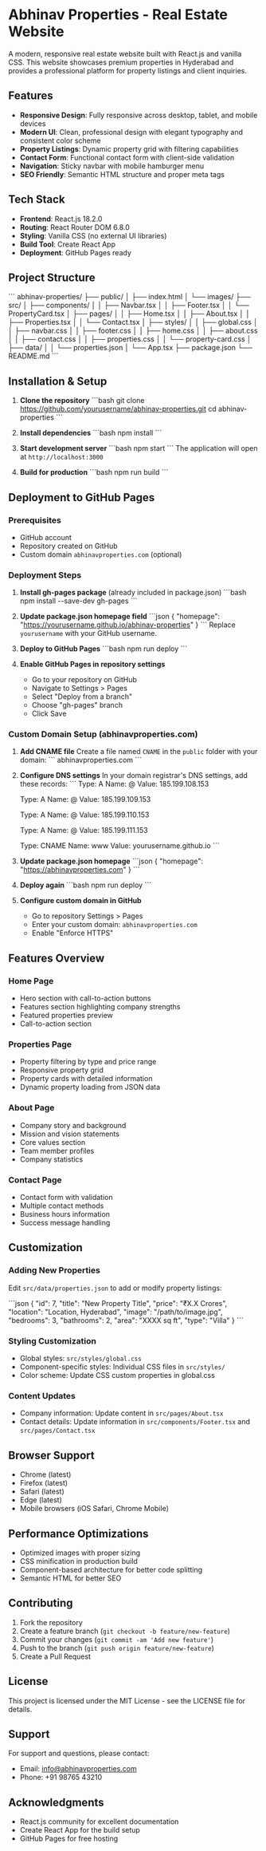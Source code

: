 # Abhinav Properties - Real Estate Website

A modern, responsive real estate website built with React.js and vanilla CSS. This website showcases premium properties in Hyderabad and provides a professional platform for property listings and client inquiries.

## Features

- **Responsive Design**: Fully responsive across desktop, tablet, and mobile devices
- **Modern UI**: Clean, professional design with elegant typography and consistent color scheme
- **Property Listings**: Dynamic property grid with filtering capabilities
- **Contact Form**: Functional contact form with client-side validation
- **Navigation**: Sticky navbar with mobile hamburger menu
- **SEO Friendly**: Semantic HTML structure and proper meta tags

## Tech Stack

- **Frontend**: React.js 18.2.0
- **Routing**: React Router DOM 6.8.0
- **Styling**: Vanilla CSS (no external UI libraries)
- **Build Tool**: Create React App
- **Deployment**: GitHub Pages ready

## Project Structure

\`\`\`
abhinav-properties/
├── public/
│   ├── index.html
│   └── images/
├── src/
│   ├── components/
│   │   ├── Navbar.tsx
│   │   ├── Footer.tsx
│   │   └── PropertyCard.tsx
│   ├── pages/
│   │   ├── Home.tsx
│   │   ├── About.tsx
│   │   ├── Properties.tsx
│   │   └── Contact.tsx
│   ├── styles/
│   │   ├── global.css
│   │   ├── navbar.css
│   │   ├── footer.css
│   │   ├── home.css
│   │   ├── about.css
│   │   ├── contact.css
│   │   ├── properties.css
│   │   └── property-card.css
│   ├── data/
│   │   └── properties.json
│   └── App.tsx
├── package.json
└── README.md
\`\`\`

## Installation & Setup

1. **Clone the repository**
   \`\`\`bash
   git clone https://github.com/yourusername/abhinav-properties.git
   cd abhinav-properties
   \`\`\`

2. **Install dependencies**
   \`\`\`bash
   npm install
   \`\`\`

3. **Start development server**
   \`\`\`bash
   npm start
   \`\`\`
   The application will open at `http://localhost:3000`

4. **Build for production**
   \`\`\`bash
   npm run build
   \`\`\`

## Deployment to GitHub Pages

### Prerequisites
- GitHub account
- Repository created on GitHub
- Custom domain `abhinavproperties.com` (optional)

### Deployment Steps

1. **Install gh-pages package** (already included in package.json)
   \`\`\`bash
   npm install --save-dev gh-pages
   \`\`\`

2. **Update package.json homepage field**
   \`\`\`json
   {
     "homepage": "https://yourusername.github.io/abhinav-properties"
   }
   \`\`\`
   Replace `yourusername` with your GitHub username.

3. **Deploy to GitHub Pages**
   \`\`\`bash
   npm run deploy
   \`\`\`

4. **Enable GitHub Pages in repository settings**
   - Go to your repository on GitHub
   - Navigate to Settings > Pages
   - Select "Deploy from a branch"
   - Choose "gh-pages" branch
   - Click Save

### Custom Domain Setup (abhinavproperties.com)

1. **Add CNAME file**
   Create a file named `CNAME` in the `public` folder with your domain:
   \`\`\`
   abhinavproperties.com
   \`\`\`

2. **Configure DNS settings**
   In your domain registrar's DNS settings, add these records:
   \`\`\`
   Type: A
   Name: @
   Value: 185.199.108.153
   
   Type: A
   Name: @
   Value: 185.199.109.153
   
   Type: A
   Name: @
   Value: 185.199.110.153
   
   Type: A
   Name: @
   Value: 185.199.111.153
   
   Type: CNAME
   Name: www
   Value: yourusername.github.io
   \`\`\`

3. **Update package.json homepage**
   \`\`\`json
   {
     "homepage": "https://abhinavproperties.com"
   }
   \`\`\`

4. **Deploy again**
   \`\`\`bash
   npm run deploy
   \`\`\`

5. **Configure custom domain in GitHub**
   - Go to repository Settings > Pages
   - Enter your custom domain: `abhinavproperties.com`
   - Enable "Enforce HTTPS"

## Features Overview

### Home Page
- Hero section with call-to-action buttons
- Features section highlighting company strengths
- Featured properties preview
- Call-to-action section

### Properties Page
- Property filtering by type and price range
- Responsive property grid
- Property cards with detailed information
- Dynamic property loading from JSON data

### About Page
- Company story and background
- Mission and vision statements
- Core values section
- Team member profiles
- Company statistics

### Contact Page
- Contact form with validation
- Multiple contact methods
- Business hours information
- Success message handling

## Customization

### Adding New Properties
Edit `src/data/properties.json` to add or modify property listings:

\`\`\`json
{
  "id": 7,
  "title": "New Property Title",
  "price": "₹X.X Crores",
  "location": "Location, Hyderabad",
  "image": "/path/to/image.jpg",
  "bedrooms": 3,
  "bathrooms": 2,
  "area": "XXXX sq ft",
  "type": "Villa"
}
\`\`\`

### Styling Customization
- Global styles: `src/styles/global.css`
- Component-specific styles: Individual CSS files in `src/styles/`
- Color scheme: Update CSS custom properties in global.css

### Content Updates
- Company information: Update content in `src/pages/About.tsx`
- Contact details: Update information in `src/components/Footer.tsx` and `src/pages/Contact.tsx`

## Browser Support

- Chrome (latest)
- Firefox (latest)
- Safari (latest)
- Edge (latest)
- Mobile browsers (iOS Safari, Chrome Mobile)

## Performance Optimizations

- Optimized images with proper sizing
- CSS minification in production build
- Component-based architecture for better code splitting
- Semantic HTML for better SEO

## Contributing

1. Fork the repository
2. Create a feature branch (`git checkout -b feature/new-feature`)
3. Commit your changes (`git commit -am 'Add new feature'`)
4. Push to the branch (`git push origin feature/new-feature`)
5. Create a Pull Request

## License

This project is licensed under the MIT License - see the LICENSE file for details.

## Support

For support and questions, please contact:
- Email: info@abhinavproperties.com
- Phone: +91 98765 43210

## Acknowledgments

- React.js community for excellent documentation
- Create React App for the build setup
- GitHub Pages for free hosting
